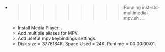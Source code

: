 * >>>>>>>>> Running inst-std-multimedia-mpv.sh ...
  * Install Media Player: .
  * Add multiple aliases for MPV.
  * Add useful mpv keybindings settings.
  * Disk size = 3776184K. Space Used = 24K. Runtime = 00:00:00:01.
